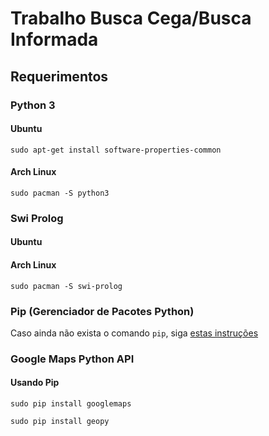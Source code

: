 # Trabalho Busca Cega/Busca Informada

## Requerimentos

### Python  3

#### Ubuntu

`sudo apt-get install software-properties-common`

#### Arch Linux

`sudo pacman -S python3`

### Swi Prolog

#### Ubuntu

#### Arch Linux
`sudo pacman -S swi-prolog`

### Pip (Gerenciador de Pacotes Python)

Caso ainda não exista o comando `pip`, siga <a href="https://pip.pypa.io/en/stable/installing/"> estas instruções</a>

### Google Maps Python API

#### Usando Pip 
`sudo pip install googlemaps`

`sudo pip install geopy`
